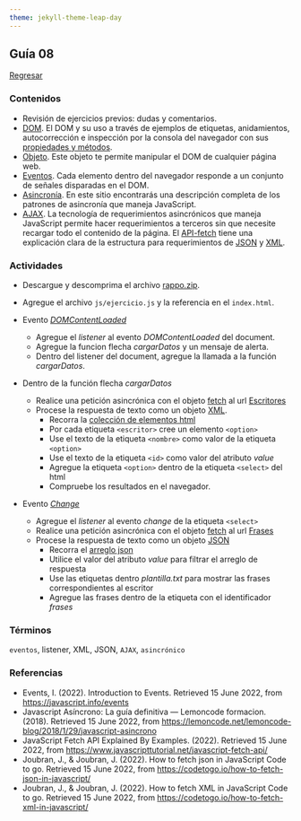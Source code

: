```yaml
---
theme: jekyll-theme-leap-day
---
```


## Guía 08

[Regresar](/DAWM/)

### Contenidos

* Revisión de ejercicios previos: dudas y comentarios.
* [DOM](https://javascript.info/dom-nodes). El DOM y su uso a través de ejemplos de etiquetas, anidamientos, autocorrección e inspección por la consola del navegador con sus [propiedades y métodos](https://developer.mozilla.org/es/docs/Web/API/Document).
* [Objeto](https://javascript.info/dom-navigation). Este objeto te permite manipular el DOM de cualquier página web.
* [Eventos](https://javascript.info/events). Cada elemento dentro del navegador responde a un conjunto de señales disparadas en el DOM.
* [Asincronía](https://lemoncode.net/lemoncode-blog/2018/1/29/javascript-asincrono). En este sitio encontrarás una descripción completa de los patrones de asincronía que maneja JavaScript.
* [AJAX](https://www.espai.es/blog/2019/07/ajax-con-fetch-api/). La tecnología de requerimientos asincrónicos que maneja JavaScript permite hacer requerimientos a terceros sin que necesite recargar todo el contenido de la página. El [API-fetch](https://www.javascripttutorial.net/javascript-fetch-api/) tiene una explicación clara de la estructura para requerimientos de [JSON](https://codetogo.io/how-to-fetch-json-in-javascript/) y [XML](https://codetogo.io/how-to-fetch-xml-in-javascript/).


### Actividades

* Descargue y descomprima el archivo [rappo.zip](../ejercicios/rappo.zip).
* Agregue el archivo `js/ejercicio.js` y la referencia en el `index.html`.
* Evento [_DOMContentLoaded_](https://developer.mozilla.org/en-US/docs/Web/API/Window/DOMContentLoaded_event)
	+ Agregue el *listener* al evento *DOMContentLoaded* del document.
	+ Agregue la funcion flecha *cargarDatos* y un mensaje de alerta.
	+ Dentro del listener del document, agregue la llamada a la función *cargarDatos*.

* Dentro de la función flecha *cargarDatos*
	+ Realice una petición asincrónica con el objeto [fetch](https://www.javascripttutorial.net/javascript-fetch-api/) al url <a href="https://dataserverdaw.herokuapp.com/escritores/xml">Escritores</a>
	+ Procese la respuesta de texto como un objeto [XML](https://codetogo.io/how-to-fetch-xml-in-javascript/). 
		- Recorra la [colección de elementos html](https://www.geeksforgeeks.org/htmlcollection-for-loop/) 
		- Por cada etiqueta `<escritor>` cree un elemento `<option>`
		- Use el texto de la etiqueta `<nombre>` como valor de la etiqueta `<option>`
		- Use el texto de la etiqueta `<id>`  como valor del atributo *value*
		- Agregue la etiqueta `<option>` dentro de la etiqueta `<select>` del html
		- Compruebe los resultados en el navegador.

* Evento [_Change_](https://developer.mozilla.org/en-US/docs/Web/API/HTMLElement/change_event)
	+ Agregue el *listener* al evento *change* de la etiqueta `<select>`
	+ Realice una petición asincrónica con el objeto [fetch](https://www.javascripttutorial.net/javascript-fetch-api/) al url <a href="https://dataserverdaw.herokuapp.com/escritores/frases">Frases</a>
	+ Procese la respuesta de texto como un objeto [JSON](https://codetogo.io/how-to-fetch-json-in-javascript/)
		- Recorra el [arreglo json](https://www.sitepoint.com/loop-through-json-response-javascript/)
		- Utilice el valor del atributo *value* para filtrar el arreglo de respuesta
		- Use las etiquetas dentro _plantilla.txt_ para mostrar las frases correspondientes al escritor
		- Agregue las frases dentro de la etiqueta con el identificador *frases*

### Términos

`eventos`, listener, XML, JSON, `AJAX`, `asincrónico`

### Referencias

* Events, I. (2022). Introduction to Events. Retrieved 15 June 2022, from https://javascript.info/events
* Javascript Asíncrono: La guía definitiva — Lemoncode formacion. (2018). Retrieved 15 June 2022, from https://lemoncode.net/lemoncode-blog/2018/1/29/javascript-asincrono
* JavaScript Fetch API Explained By Examples. (2022). Retrieved 15 June 2022, from https://www.javascripttutorial.net/javascript-fetch-api/
* Joubran, J., & Joubran, J. (2022). How to fetch json in JavaScript Code to go. Retrieved 15 June 2022, from https://codetogo.io/how-to-fetch-json-in-javascript/
* Joubran, J., & Joubran, J. (2022). How to fetch XML in JavaScript Code to go. Retrieved 15 June 2022, from https://codetogo.io/how-to-fetch-xml-in-javascript/